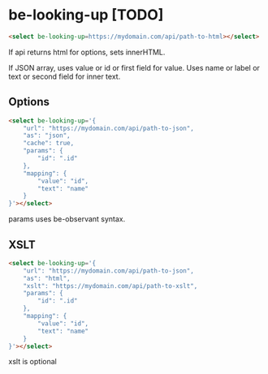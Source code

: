 # be-looking-up [TODO]

```html
<select be-looking-up=https://mydomain.com/api/path-to-html></select>
```

If api returns html for options, sets innerHTML.  

If JSON array, uses value or id or first field for value.  Uses name or label or text or second field for inner text.


## Options

```html
<select be-looking-up='{
    "url": "https://mydomain.com/api/path-to-json",
    "as": "json",
    "cache": true,
    "params": {
        "id": ".id"
    },
    "mapping": {
        "value": "id",
        "text": "name"
    }
}'></select>
```

params uses be-observant syntax.

## XSLT

```html
<select be-looking-up='{
    "url": "https://mydomain.com/api/path-to-json",
    "as": "html",
    "xslt": "https://mydomain.com/api/path-to-xslt",
    "params": {
        "id": ".id"
    },
    "mapping": {
        "value": "id",
        "text": "name"
    }
}'></select>
```

xslt is optional

